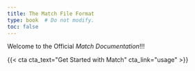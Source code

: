 ```yaml
---
title: The Match File Format
type: book  # Do not modify.
toc: false
---
```


Welcome to the Official _Match Documentation_!!!

{{< cta cta_text="Get Started with Match" cta_link="usage" >}}
